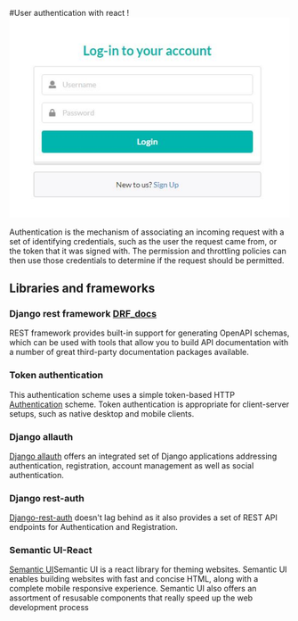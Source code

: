 #User authentication with react !
![thumb](./login.jpg)

Authentication is the mechanism of associating an incoming request with a set of identifying credentials, such as the user the request came from, or the token that it was signed with. The permission and throttling policies can then use those credentials to determine if the request should be permitted.

## Libraries and frameworks

### Django rest framework [DRF_docs](https://www.django-rest-framework.org/topics/documenting-your-api/)

REST framework provides built-in support for generating OpenAPI schemas, which can be used with tools that allow you to build API documentation with a number of great third-party documentation packages available.

### Token authentication 
This authentication scheme uses a simple token-based HTTP [Authentication](https://www.django-rest-framework.org/api-guide/authentication/) scheme. Token authentication is appropriate for client-server setups, such as native desktop and mobile clients.

### Django allauth
[Django allauth](https://django-allauth.readthedocs.io/en/latest/installation.html) offers an integrated set of Django applications addressing authentication, registration, account management as well as social authentication.

### Django rest-auth
[Django-rest-auth](https://django-rest-auth.readthedocs.io/en/latest/) doesn't lag behind as it also provides a set of REST API endpoints for Authentication and Registration.

### Semantic UI-React
[Semantic UI](https://react.semantic-ui.com/)Semantic UI is a react library for theming websites. Semantic UI enables building websites with fast and concise HTML, along with a complete mobile responsive experience. Semantic UI also offers an assortment of resusable components that really speed up the web development process

